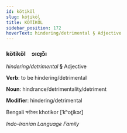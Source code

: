 ```yaml
---
id: kötiköl
slug: kötiköl
title: KÖTİKÖL
sidebar_position: 172
hoverText: hindering/detrimental § Adjective
---
```


### kötiköl&emsp;<span kind="abugida">ɔıcɟɔ͊ı</span>

*hindering/detrimental* **§** Adjective

**Verb**: to be hindering/detrimental

**Noun**: hindrance/detrimentality/detriment

**Modifier**: hindering/detrimental

Bengali ক্ষতিকর khotikor [ˈkʰot̪ikɔɾ]

*Indo-Iranian Language Family*
